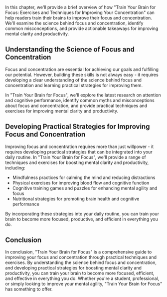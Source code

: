 
In this chapter, we'll provide a brief overview of how "Train Your Brain for Focus: Exercises and Techniques for Improving Your Concentration" can help readers train their brains to improve their focus and concentration. We'll examine the science behind focus and concentration, identify common misconceptions, and provide actionable takeaways for improving mental clarity and productivity.

Understanding the Science of Focus and Concentration
----------------------------------------------------

Focus and concentration are essential for achieving our goals and fulfilling our potential. However, building these skills is not always easy - it requires developing a clear understanding of the science behind focus and concentration and learning practical strategies for improving them.

In "Train Your Brain for Focus", we'll explore the latest research on attention and cognitive performance, identify common myths and misconceptions about focus and concentration, and provide practical techniques and exercises for improving mental clarity and productivity.

Developing Practical Strategies for Improving Focus and Concentration
---------------------------------------------------------------------

Improving focus and concentration requires more than just willpower - it requires developing practical strategies that can be integrated into your daily routine. In "Train Your Brain for Focus", we'll provide a range of techniques and exercises for boosting mental clarity and productivity, including:

* Mindfulness practices for calming the mind and reducing distractions
* Physical exercises for improving blood flow and cognitive function
* Cognitive training games and puzzles for enhancing mental agility and focus
* Nutritional strategies for promoting brain health and cognitive performance

By incorporating these strategies into your daily routine, you can train your brain to become more focused, productive, and efficient in everything you do.

Conclusion
----------

In conclusion, "Train Your Brain for Focus" is a comprehensive guide to improving your focus and concentration through practical techniques and exercises. By understanding the science behind focus and concentration, and developing practical strategies for boosting mental clarity and productivity, you can train your brain to become more focused, efficient, and effective in everything you do. Whether you're a student, professional, or simply looking to improve your mental agility, "Train Your Brain for Focus" has something to offer.

